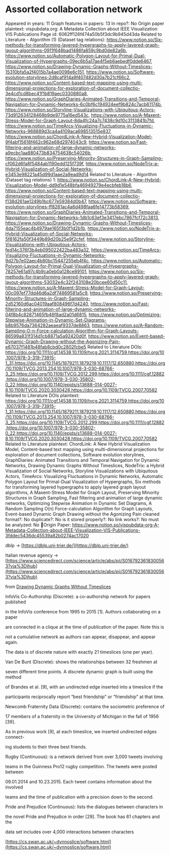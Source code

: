 # Assorted collaboration network

Appeared in years: 11
Graph features in papers: 13
In repo?: No
Origin paper plaintext: vispubdata.org: A Metadata Collection about IEEE Visualization VIS Publications
Page id: 6062ff126f474a50b5f3dc9b945d43da
Related to Literature - Algorithm (1) (Dataset tag relations): https://www.notion.so/Six-methods-for-transforming-layered-hypergraphs-to-apply-layered-graph-layout-algorithms-0911f648bad1486fa859c9bd0de82a6b, https://www.notion.so/Automatic-Polygon-Layout-for-Primal-Dual-Visualization-of-Hypergraphs-09ec6b5a17ae4f5eb6aebedf0dde6467, https://www.notion.so/Drawing-Dynamic-Graphs-Without-Timeslices-15310bfa5a2f4015b7a4ae0098e6c151, https://www.notion.so/Software-evolution-storylines-2d8caf914a9f407482d30a7b21cf66c2, https://www.notion.so/Content-based-text-mapping-using-multi-dimensional-projections-for-exploration-of-document-collectio-3e4cd1cd8bec41f1b819aec0330880a8, https://www.notion.so/GraphDiaries-Animated-Transitions-and-Temporal-Navigation-for-Dynamic-Networks-6c0bf6c194924eef9b824c7acb61174b, https://www.notion.so/Storyline-Visualizations-with-Ubiquitous-Actors-73d912634128468b9de9775a16ed543c, https://www.notion.so/A-Maxent-Stress-Model-for-Graph-Layout-8da4fc24a7c7438c9d10c3113841b7fd, https://www.notion.so/TimeArcs-Visualizing-Fluctuations-in-Dynamic-Networks-968889d3ca4a4109aca698513515e837, https://www.notion.so/ChordLink-A-New-Hybrid-Visualization-Model-9f4abf15618f462c962e68d2974043c9, https://www.notion.so/Fast-filtering-and-animation-of-large-dynamic-networks-a9ecbc1aa880473b834754638c54026b, https://www.notion.so/Preserving-Minority-Structures-in-Graph-Sampling-cf062d6fa8f5484ab1190edd125f739f, https://www.notion.so/NodeTrix-a-Hybrid-Visualization-of-Social-Networks-e3453e98221a45d99d1aae2a9ead9d14
Related to Literature - Algorithm (Dataset tag relations) 1: https://www.notion.so/ChordLink-A-New-Hybrid-Visualization-Model-dd9d1e548bfa46949279e4ecbfeb18b6, https://www.notion.so/Content-based-text-mapping-using-multi-dimensional-projections-for-exploration-of-document-collectio-f138d261ae1249b1bc677e59384d0b47, https://www.notion.so/Software-evolution-storylines-ff8261ac4a6d498faa6fe14773b58369, https://www.notion.so/GraphDiaries-Animated-Transitions-and-Temporal-Navigation-for-Dynamic-Networks-1db1c63ef3e3417ebc7867fcf72c3813, https://www.notion.so/Drawing-Dynamic-Graphs-Without-Timeslices-4da7155eac4b4979ae165f3b0f1d2b1b, https://www.notion.so/NodeTrix-a-Hybrid-Visualization-of-Social-Networks-5f8162fa50f3449b89d20b25e9f2cfef, https://www.notion.so/Storyline-Visualizations-with-Ubiquitous-Actors-fed14c376f3b4eb095022422ba483a32, https://www.notion.so/TimeArcs-Visualizing-Fluctuations-in-Dynamic-Networks-9d27b7e02aec4b80bc15447255eb4f4c, https://www.notion.so/Automatic-Polygon-Layout-for-Primal-Dual-Visualization-of-Hypergraphs-78257e61a97c4b9ca0eb0a128ce89101, https://www.notion.so/Six-methods-for-transforming-layered-hypergraphs-to-apply-layered-graph-layout-algorithms-53032e4c32f243108e20bcee60d50c11, https://www.notion.so/A-Maxent-Stress-Model-for-Graph-Layout-00c097ef77dd46d6a2df74869581a5c9, https://www.notion.so/Preserving-Minority-Structures-in-Graph-Sampling-2d52160d6ac04019aaf808496f7d4240, https://www.notion.so/Fast-filtering-and-animation-of-large-dynamic-networks-04f8b4c82871465fb46f8ad2a01d6815, https://www.notion.so/Optimizing-Stepwise-Animation-in-Dynamic-Set-Diagrams-b8b9576da7364282aeaeaf9337de8863, https://www.notion.so/A-Random-Sampling-O-n-Force-calculation-Algorithm-for-Graph-Layouts-86599a831f314d1cb8871a5a92420d0f, https://www.notion.so/Event-based-Dynamic-Graph-Drawing-without-the-Agonizing-Pain-e67037f1481b48fab8cbd0c2802fcbe5
Related to Literature DOIs: https://doi.org/10.1111/cgf.14538,10.1109/tvcg.2021.3114759,https://doi.org/10.1007/978-3-319-73915-1_31,https://doi.org/10.1145/1879211.1879219,10.1117/12.650880,https://doi.org/10.1109/TVCG.2013.254,10.1007/978-3-030-68766-3_25,https://doi.org/10.1109/TVCG.2012.299,https://doi.org/10.1111/cgf.12882,https://doi.org/10.1007/978-3-030-35802-0_22,https://doi.org/10.1140/epjds/s13688-014-0027-8,10.1109/TVCG.2020.3030428,https://doi.org/10.1109/TVCG.2007.70582
Related to Literature DOIs plaintext: https://doi.org/10.1111/cgf.14538,10.1109/tvcg.2021.3114759,https://doi.org/10.1007/978-3-319-73915-1_31,https://doi.org/10.1145/1879211.1879219,10.1117/12.650880,https://doi.org/10.1109/TVCG.2013.254,10.1007/978-3-030-68766-3_25,https://doi.org/10.1109/TVCG.2012.299,https://doi.org/10.1111/cgf.12882,https://doi.org/10.1007/978-3-030-35802-0_22,https://doi.org/10.1140/epjds/s13688-014-0027-8,10.1109/TVCG.2020.3030428,https://doi.org/10.1109/TVCG.2007.70582
Related to Literature plaintext: ChordLink: A New Hybrid Visualization Model, Content-based text mapping using multi-dimensional projections for exploration of document collections, Software evolution storylines, GraphDiaries: Animated Transitions and Temporal Navigation for Dynamic Networks, Drawing Dynamic Graphs Without Timeslices, NodeTrix: a Hybrid Visualization of Social Networks, Storyline Visualizations with Ubiquitous Actors, TimeArcs: Visualizing Fluctuations in Dynamic Networks, Automatic Polygon Layout for Primal-Dual Visualization of Hypergraphs, Six methods for transforming layered hypergraphs to apply layered graph layout algorithms, A Maxent-Stress Model for Graph Layout, Preserving Minority Structures in Graph Sampling, Fast filtering and animation of large dynamic
networks, Optimizing Stepwise Animation in Dynamic Set Diagrams, A Random Sampling O(n) Force-calculation Algorithm for Graph Layouts, Event-based Dynamic Graph Drawing without the Agonizing Pain
cleaned format?: No
duplicate?: No
is it stored properly?: No
link works?: No
must be analyzed: No
🧾Origin Paper: https://www.notion.so/vispubdata-org-A-Metadata-Collection-about-IEEE-Visualization-VIS-Publications-3fddec5436dc45539a82b0274ac17020

dblp → [https://dblp.uni-trier.de/](https://dblp.uni-trier.de/)

Italian revenue agency → [https://www.sciencedirect.com/science/article/abs/pii/S0167923618300563?via%3Dihub](https://www.sciencedirect.com/science/article/abs/pii/S0167923618300563?via%3Dihub)

from [Drawing Dynamic Graphs Without Timeslices](https://www.notion.so/Drawing-Dynamic-Graphs-Without-Timeslices-4da7155eac4b4979ae165f3b0f1d2b1b) 

InfoVis Co-Authorship (Discrete): a co-authorship network for papers published

in the InfoVis conference from 1995 to 2015 [1]. Authors collaborating on a paper

are connected in a clique at the time of publication of the paper. Note this is

not a cumulative network as authors can appear, disappear, and appear again.

The data is of discrete nature with exactly 21 timeslices (one per year).

Van De Bunt (Discrete): shows the relationships between 32 freshmen at

seven different time points. A discrete dynamic graph is built using the method

of Brandes et al. [9], with an undirected edge inserted into a timeslice if the

participants reciprocally report “best friendship” or “friendship” at that time.

Newcomb Fraternity Data (Discrete): contains the sociometric preference of

17 members of a fraternity in the University of Michigan in the fall of 1956 [39].

As in previous work [9], at each timeslice, we inserted undirected edges connect-

ing students to their three best friends.

Rugby (Continuous): is a network derived from over 3,000 tweets involving

teams in the Guinness Pro12 rugby competition. The tweets were posted between

09.01.2014 and 10.23.2015. Each tweet contains information about the involved

teams and the time of publication with a precision down to the second.

Pride and Prejudice (Continuous): lists the dialogues between characters in

the novel Pride and Prejudice in order [29]. The book has 61 chapters and the

data set includes over 4,000 interactions between characters

[https://cs.swan.ac.uk/~dynnoslice/software.html](https://cs.swan.ac.uk/~dynnoslice/software.html)